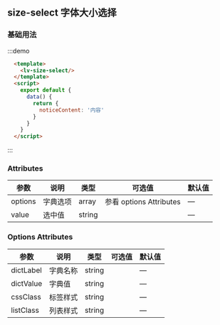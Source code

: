 ## size-select 字体大小选择

### 基础用法

:::demo 
```html
  <template>
    <lv-size-select/>
  </template>
  <script>
    export default {
      data() {
        return {
          noticeContent: '内容'
        }
      }
    }
  </script>
```
:::

### Attributes

| 参数        | 说明           | 类型    | 可选值                                             | 默认值 |
| ----------- | -------------- | ------- | -------------------------------------------------- | ------ |
| options     | 字典选项       | array  |     参看  options Attributes                         | —      |
| value       | 选中值         | string  |                                                    | —      |


### Options Attributes

| 参数        | 说明           | 类型    | 可选值                                             | 默认值 |
| ----------- | -------------- | ------- | -------------------------------------------------- | ------ |
| dictLabel   | 字典名称       | string  |                                                     | —      |
| dictValue   | 字典值         | string  |                                                     | —      |
| cssClass    | 标签样式       | string  |                                                     | —      |
| listClass   | 列表样式       | string  |                                                     | —      |